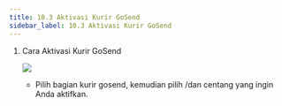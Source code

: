 ```yaml
---
title: 10.3 Aktivasi Kurir GoSend
sidebar_label: 10.3 Aktivasi Kurir GoSend
---
```

1. C﻿ara Aktivasi Kurir GoSend

   ![](/img/10.3-akivasi-kurir-gosend.png)

   * P﻿ilih bagian kurir gosend, kemudian pilih /dan centang yang ingin Anda aktifkan.